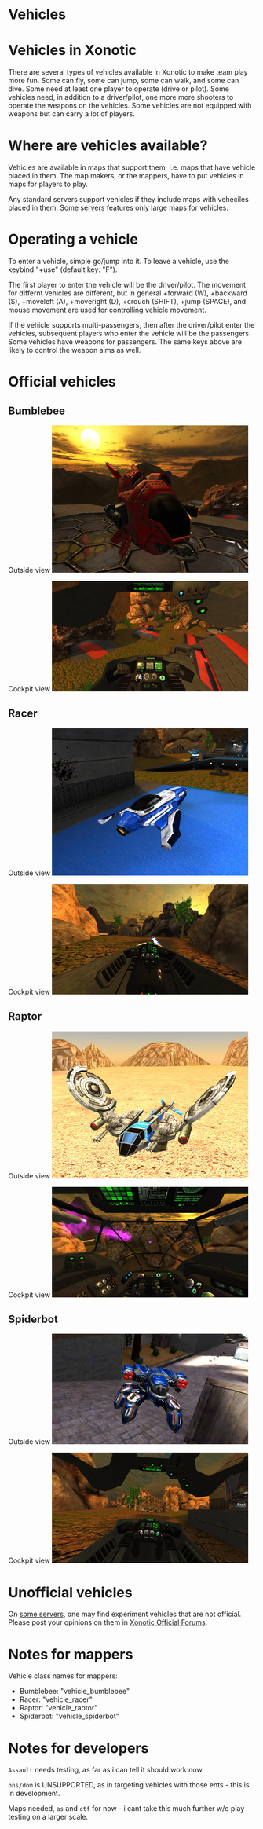 Vehicles
========
# Vehicles in Xonotic

There are several types of vehicles available in Xonotic to make team play more fun. Some can fly, some can jump, some can walk, and some can dive. Some need at least one player to operate (drive or pilot). Some vehicles need, in addition to a driver/pilot, one more more shooters to operate the weapons on the vehicles. Some vehicles are not equipped with weapons but can carry a lot of players.

# Where are vehicles available?

Vehicles are available in maps that support them, i.e. maps that have vehicle placed in them. The map makers, or the mappers, have to put vehicles in maps for players to play.

Any standard servers support vehicles if they include maps with veheciles placed in them. [Some servers](Special_Servers) features only large maps for vehicles.

# Operating a vehicle

To enter a vehicle, simple go/jump into it. To leave a vehicle, use the keybind "+use" (default key: "F").

The first player to enter the vehicle will be the driver/pilot. The movement for differnt vehicles are different, but in general +forward (W), +backward (S), +moveleft (A), +moveright (D), +crouch (SHIFT), +jump (SPACE), and mouse movement are used for controlling vehicle movement.

If the vehicle supports multi-passengers, then after the driver/pilot enter the vehicles, subsequent players who enter the vehicle will be the passengers. Some vehicles have weapons for passengers. The same keys above are likely to control the weapon aims as well.

# Official vehicles

## Bumblebee

Outside view
![](img/xonotic-vehicle-bumblebee.jpg)

Cockpit view
![](img/xonotic-vehicle-bumblebee-cockpit.jpg)

## Racer

Outside view
![](img/xonotic-vehicle-racer.jpg)

Cockpit view
![](img/xonotic-vehicle-racer-cockpit.jpg)

## Raptor

Outside view
![](img/xonotic-vehicle-raptor.jpg)

Cockpit view
![](img/xonotic-vehicle-raptor-cockpit.jpg)

## Spiderbot

Outside view
![](img/xonotic-vehicle-spiderbot.jpg)

Cockpit view
![](img/xonotic-vehicle-spiderbot-cockpit.jpg)

# Unofficial vehicles

On [some servers](Special_Servers), one may find experiment vehicles that are not official. Please post your opinions on them in [Xonotic Official Forums](http://forums.xonotic.org).

# Notes for mappers

Vehicle class names for mappers:

- Bumblebee: "vehicle_bumblebee"
- Racer: "vehicle_racer"
- Raptor: "vehicle_raptor"
- Spiderbot: "vehicle_spiderbot"

# Notes for developers

`Assault` needs testing, as far as i can tell it should work now.

`ons/dom` is UNSUPPORTED, as in targeting vehicles with those ents - this is in development.

Maps needed, `as` and `ctf` for now - i cant take this much further w/o play testing on a larger scale.

